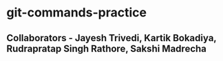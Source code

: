 # git-commands-practice
## Collaborators - Jayesh Trivedi, Kartik Bokadiya, Rudrapratap Singh Rathore, Sakshi Madrecha
